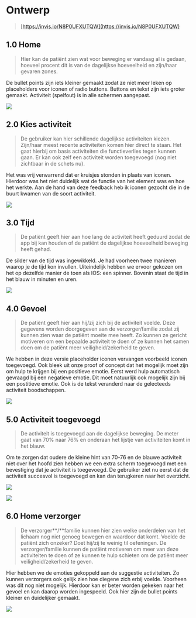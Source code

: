 # Ontwerp

> [https://invis.io/N8P0UFXUTQW](https://invis.io/N8P0UFXUTQW)

## 1.0 Home

> Hier kan de patiënt zien wat voor beweging er vandaag al is gedaan, hoeveel procent dit is van de dagelijkse hoeveelheid en zijn/haar gevaren zones.

De bullet points zijn iets kleiner gemaakt zodat ze niet meer leken op placeholders voor iconen of radio buttons. Buttons en tekst zijn iets groter gemaakt. Activiteit \(spelfout\) is in alle schermen aangepast.

![](../../.gitbook/assets/1.0-home_patie-nt%20%281%29.png)

## **2.0 Kies activiteit**

> De gebruiker kan hier schillende dagelijkse activiteiten kiezen. Zijn/haar meest recente activiteiten komen hier direct te staan. Het gaat hierbij om basis activiteiten die functieverlies tegen kunnen gaan. Er kan ook zelf een activiteit worden toegevoegd \(nog niet zichtbaar in de schets nu\).

Het was vrij verwarrend dat er kruisjes stonden in plaats van iconen. Hierdoor was het niet duidelijk wat de functie van het element was en hoe het werkte. Aan de hand van deze feedback heb ik iconen gezocht die in de buurt kwamen van de soort activiteit.

![](../../.gitbook/assets/2.0-activiteit_patie-nt%20%281%29.png)

## 3.0 Tijd

> De patiënt geeft hier aan hoe lang de activiteit heeft geduurd zodat de app bij kan houden of de patiënt de dagelijkse hoeveelheid beweging heeft gehad.

De silder van de tijd was ingewikkeld. Je had voorheen twee manieren waarop je de tijd kon invullen. Uiteindelijk hebben we ervoor gekozen om het op dezelfde manier de toen als IOS: een spinner. Bovenin staat de tijd in het blauw in minuten en uren.

>

![](../../.gitbook/assets/2.1-activiteit_tijd_patie-nt.png)

## 4.0 Gevoel

> De patiënt geeft hier aan hij/zij zich bij de activiteit voelde. Deze gegevens worden doorgegeven aan de verzorger/familie zodat zij kunnen zien waar de patiënt moeite mee heeft. Zo kunnen ze gericht motiveren om een bepaalde activiteit te doen of ze kunnen het samen doen om de patiënt meer veiligheid/zekerheid te geven.

We hebben in deze versie placeholder iconen vervangen voorbeeld iconen toegevoegd. Ook bleek uit onze proof of concept dat het mogelijk moet zijn om hulp te krijgen bij een positieve emotie. Eerst werd hulp automatisch gevraagd bij een negatieve emotie. Dit moet natuurlijk ook mogelijk zijn bij een postitieve emotie. Ook is de tekst veranderd naar de gelecteeds activiteit boodschappen.

![](../../.gitbook/assets/2.2-activiteit_gevoel_patie-nt%20%281%29.png)

## 5.0 Activiteit toegevoegd

> De activiteit is toegevoegd aan de dagelijkse beweging. De meter gaat van 70% naar 76% en onderaan het lijstje van activiteiten komt in het blauw.

Om te zorgen dat oudere de kleine hint van 70-76 en de blauwe activiteit niet over het hoofd zien hebben we een extra scherm toegevoegd met een bevestiging dat je activiteit is toegevoegd. De gebruiker ziet nu eerst dat de activiteit succesvol is toegevoegd en kan dan terugkeren naar het overzicht.

![](../../.gitbook/assets/2.3-toegevoegd.png)

![](../../.gitbook/assets/3.0-activiteit_toegevoegd_patie-nt.png)

## 6.0 Home verzorger

> De verzorger**/**familie kunnen hier zien welke onderdelen van het lichaam nog niet genoeg bewegen en waardoor dat komt. Voelde de patiënt zich onzeker? Doet hij/zij te weinig til oefeningen. De verzorger/familie kunnen de patiënt motiveren om meer van deze activiteiten te doen of ze kunnen te hulp schieten om de patiënt meer veiligheid/zekerheid te geven.

Hier hebben we de emoties gekoppeld aan de suggestie activiteiten. Zo kunnen verzorgers ook gelijk zien hoe diegene zich erbij voelde. Voorheen was dit nog niet mogelijk. Hierdoor kan er beter worden gekeken naar het gevoel en kan daarop worden ingespeeld. Ook hier zijn de bullet points kleiner en duidelijker gemaakt.

![](../../.gitbook/assets/4.0-home_verzorger.png)



